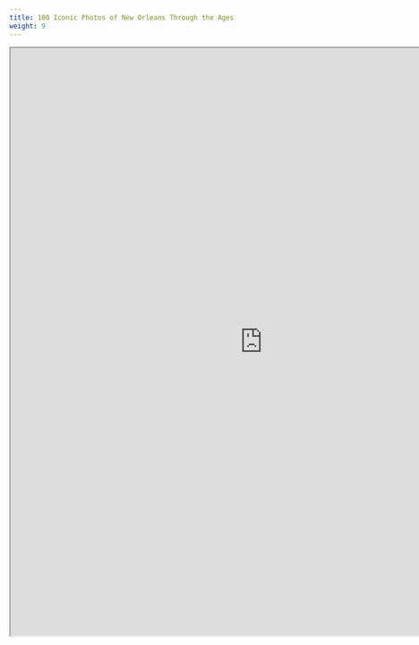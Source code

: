 ```yaml
---
title: 100 Iconic Photos of New Orleans Through the Ages
weight: 9
---
```


<iframe src="https://docs.google.com/document/d/e/2PACX-1vQEfpGsqKPLPgxyJT1oUk4KEC9KDd-t5q7IQIK-l2lZl3Ch1trpcGebeSyKJXf017WXJg0qj7bgl1Ng/pub?embedded=true" width="900" height="1050"></iframe>